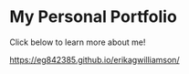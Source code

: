 # My Personal Portfolio

Click below to learn more about me!

https://eg842385.github.io/erikagwilliamson/
